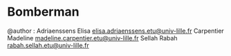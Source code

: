 # Bomberman

@author : 
Adriaenssens Elisa elisa.adriaenssens.etu@univ-lille.fr 
Carpentier Madeline madeline.carpentier.etu@univ-lille.fr 
Sellah Rabah rabah.sellah.etu@univ-lille.fr 
